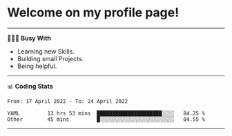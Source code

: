 # Welcome on my profile page!
<!-- print(("dralla"[::-1]+"s").capitalize()) -->

---
👨🏻‍💻 **Busy With**
* Learning new Skills.
* Building small Projects.
* Being helpful.

---
📊 **Coding Stats**
<!--START_SECTION:waka-->

```text
From: 17 April 2022 - To: 24 April 2022

YAML         13 hrs 53 mins  █████████████████████░░░░   84.25 %
Other        45 mins         █░░░░░░░░░░░░░░░░░░░░░░░░   04.55 %
```

<!--END_SECTION:waka-->
---
